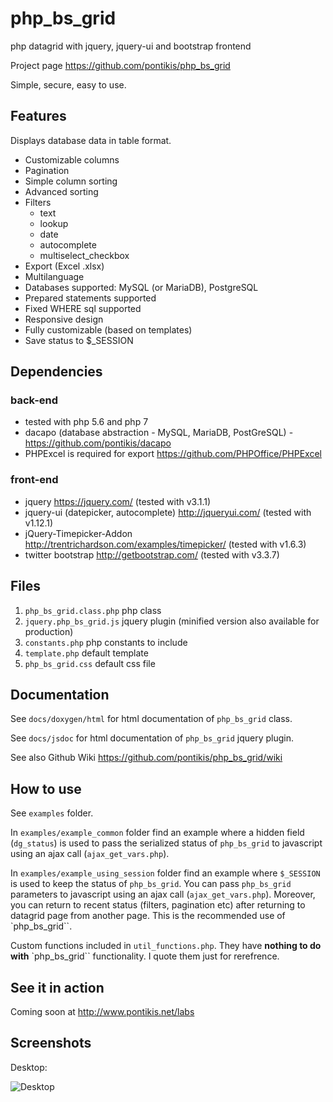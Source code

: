 # php_bs_grid

php datagrid with jquery, jquery-ui and bootstrap frontend

Project page https://github.com/pontikis/php_bs_grid

Simple, secure, easy to use.

## Features

Displays database data in table format.

* Customizable columns
* Pagination
* Simple column sorting
* Advanced sorting
* Filters 
    * text 
    * lookup 
    * date 
    * autocomplete 
    * multiselect_checkbox
* Export (Excel .xlsx)
* Multilanguage
* Databases supported: MySQL (or MariaDB), PostgreSQL
* Prepared statements supported
* Fixed WHERE sql supported
* Responsive design
* Fully customizable (based on templates) 
* Save status to $_SESSION

## Dependencies

### back-end
* tested with php 5.6 and php 7
* dacapo (database abstraction - MySQL, MariaDB, PostGreSQL) - https://github.com/pontikis/dacapo
* PHPExcel is required for export https://github.com/PHPOffice/PHPExcel

### front-end
* jquery https://jquery.com/ (tested with v3.1.1)
* jquery-ui (datepicker, autocomplete) http://jqueryui.com/ (tested with v1.12.1)
* jQuery-Timepicker-Addon http://trentrichardson.com/examples/timepicker/ (tested with v1.6.3)
* twitter bootstrap http://getbootstrap.com/ (tested with v3.3.7)

## Files
 
1. ``php_bs_grid.class.php`` php class
2. ``jquery.php_bs_grid.js`` jquery plugin (minified version also available for production)
3. ``constants.php`` php constants to include
4. ``template.php`` default template
5. ``php_bs_grid.css`` default css file

## Documentation

See ``docs/doxygen/html`` for html documentation of ``php_bs_grid`` class. 

See ``docs/jsdoc`` for html documentation of ``php_bs_grid`` jquery plugin.

See also Github Wiki https://github.com/pontikis/php_bs_grid/wiki

## How to use

See ``examples`` folder.

In ``examples/example_common`` folder find an example where a hidden field (``dg_status``) is used to pass the serialized status of ``php_bs_grid`` to javascript using an ajax call (``ajax_get_vars.php``).

In ``examples/example_using_session`` folder find an example where ``$_SESSION`` is used to keep the status of ``php_bs_grid``. You can pass ``php_bs_grid`` parameters to javascript using an ajax call (``ajax_get_vars.php``). Moreover, you can return to recent status (filters, pagination etc) after returning to datagrid page from another page. This is the recommended use of `php_bs_grid``.

Custom functions included in ``util_functions.php``. They have **nothing to do with** `php_bs_grid`` functionality. I quote them just for rerefrence. 

## See it in action

Coming soon at http://www.pontikis.net/labs

## Screenshots

Desktop:

![Desktop](https://github.com/pontikis/php_bs_grid/screenshots/desktop.png)